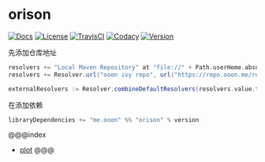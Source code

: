 # orison

[![Docs](https://img.shields.io/badge/Docs-API-blueviolet.svg?longCache=true&logo=read-the-docs&logoColor=white)](./api/index.html) [![License][licenseImg]][licenseLink] [![TravisCI][travisCiImg]][travisCiLink] [![Codacy][codacyImg]][codacyLink] [![Version][versionImg]][versionLink]


先添加仓库地址

```scala
resolvers += "Local Maven Repository" at "file://" + Path.userHome.absolutePath + "/.m2/repository"
resolvers += Resolver.url("ooon ivy repo", url("https://repo.ooon.me/release"))(Resolver.ivyStylePatterns)

externalResolvers := Resolver.combineDefaultResolvers(resolvers.value.toVector, mavenCentral = true)
```

在添加依赖

```scala
libraryDependencies += "me.ooon" %% "orison" % version
```

@@@index
* [plot](pages/plot.md)
@@@

[licenseImg]: https://img.shields.io/badge/License-MPL%202.0-green.svg
[licenseLink]: LICENSE

[travisCiImg]: https://travis-ci.org/zhaihao/orison.svg?branch=master
[travisCiLink]: https://travis-ci.org/zhaihao/orison

[codacyImg]: https://api.codacy.com/project/badge/Grade/cc8bd14b425b4dafa2f69b3f894db063
[codacyLink]: https://app.codacy.com/project/zhaihao/orison/dashboard

[versionImg]: https://img.shields.io/badge/ooon-v0.0.7-519dd9.svg
[versionLink]: https://repo.ooon.me/release/